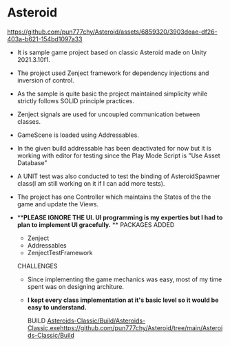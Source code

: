 # Asteroid

https://github.com/pun777chy/Asteroid/assets/6859320/3903deae-df26-403a-b621-154bd1097a33

- It is sample game project based on classic Asteroid made on Unity 2021.3.10f1.
- The project used Zenject framework for dependency injections and inversion of control. 
- As the sample is quite basic the project maintained simplicity while strictly follows SOLID principle practices.
- Zenject signals are used for uncoupled communication between classes.
- GameScene is loaded using Addressables.
- In the given build addressable has been deactivated for now but it is working with editor for testing since the Play Mode Script is "Use Asset Database"
- A UNIT test was also conducted to test the binding of AsteroidSpawner class(I am still working on it if I can add more tests).
- The project has one Controller which maintains the States of the the game and update the Views.
- ****PLEASE IGNORE THE UI. UI programming is my experties but I had to plan to implement UI gracefully.**
**
   PACKAGES ADDED
  - Zenject
  - Addressables
  - ZenjectTestFramework

   CHALLENGES
  - Since implementing the game mechanics was easy, most of my time spent was on designing architure.
  - **I kept every class implementation at it's basic level so it would be easy to understand.**

      BUILD
   [ Asteroids-Classic/Build/Asteroids-Classic.exe](https://github.com/pun777chy/Asteroid/tree/main/Asteroids-Classic/Build)https://github.com/pun777chy/Asteroid/tree/main/Asteroids-Classic/Build



